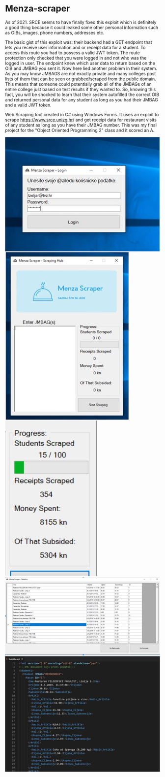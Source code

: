 # Menza-scraper
As of 2021. SRCE seems to have finally fixed this exploit which is definitely a good thing because it could leaked some other personal information such as OIBs, images, phone numbers, addresses etc.

The basic gist of this exploit was: their backend had a GET endpoint that lets you receive user information and or receipt data for a student. To access this route you had to possess a valid JWT token. The route protection only checked that you were logged in and not who was the logged in user. The endpoint knew which user data to return based on the OIB and JMBAG you sent it. 
Now here lied another problem in their system. As you may know JMBAGS are not exactly private and many colleges post lists of them that can be seen or grabbed/scraped from the public domain. This means that someone could potentially grab all of the JMBAGs of an entire college just based on test results if they wanted to. So, knowing this fact, you will be shocked to learn that their system autofilled the correct OIB and returned personal data for any student as long as you had their JMBAG and a valid JWT token.

Web Scraping tool created in C# using Windows Forms. It uses an exploit to scrape https://www.srce.unizg.hr/ and get receipt data for restaurant visits of any student as long as you have their JMBAG number. This was my final project for the "Object Oriented Programming 2" class and it scored an A.

![](slika1.JPG)
![](slika2.JPG)
![](slika3.JPG)
![](slika4.JPG)
![](slika5.JPG)
